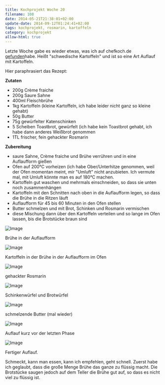 ```yaml
---
title: Kochprojekt Woche 20
filename: 108
date: 2014-05-21T21:38:01+02:00
update-date: 2014-09-12T01:24:41+02:00
tags: kochprojekt, rosmarin, kartoffeln
category: kochprojekt
allow-html: true
---
```


<p>Letzte Woche gabe es wieder etwas, was ich auf chefkoch.de <a href="http://www.chefkoch.de/rezepte/1386571243753438/Schwedische-Kartoffeln.html">gefunden</a>habe. Heißt "schwedische Kartoffeln" und ist so eine Art Auflauf mit Kartoffeln.</p>

<p>Hier paraphrasiert das Rezept:</p>

<p><strong>Zutaten</strong></p>

<ul>
<li>200g Crème fraiche</li>

<li>200g Saure Sahne</li>

<li>400ml Fleischbrühe</li>

<li>1kg Kartoffeln (kleine Kartoffeln, ich habe leider nicht ganz so kleine gehabt)</li>

<li>50g Butter</li>

<li>75g gewürfelter Katenschinken</li>

<li>5 Scheiben Toastbrot, gewürfelt (ich habe kein Toastbrot gehabt, ich habe dann anderes Weißbrot genommen</li>

<li>1TL frischer, fein gehackter Rosmarin</li>
</ul>

<p><strong>Zubereitung</strong></p>

<ul>
<li>saure Sahne, Crème fraiche und Brühe verrühren und in eine Auflaufform gießen</li>

<li>Ofen auf 200°C vorheizen (ich habe Ober/Unterhitze genommen, weil der Ofen momentan meint, mir "Umluft" nicht anzubieten. Ich vermute mal, mit Umluft könnte man es auf 180°C machen.</li>

<li>Kartoffeln gut waschen und mehrmals einschneiden, so dass sie unten noch zusammenhängen</li>

<li>Kartoffeln mit den Schnitten nach oben in die Auflaufform legen, so dass die Brühe in die Ritzen läuft</li>

<li>Auflaufform für 45 bis 60 Minuten in den Ofen stellen</li>

<li>Butter schmelzen und mit Brot, Schinken und Rosmarin vermischen</li>

<li>diese Mischung dann über den Kartoffeln verteilen und so lange im Ofen lassen, bis die Brotstücke braun sind</li>
</ul>

<p><img src="https://www.strangerthanusual.de/hosted_files/200/download" alt="Image"></p>

<p>Brühe in der Auflaufform</p>

<p><img src="https://www.strangerthanusual.de/hosted_files/201/download" alt="Image"></p>

<p>Kartoffeln in der Brühe in der Auflaufform im Ofen</p>

<p><img src="https://www.strangerthanusual.de/hosted_files/202/download" alt="Image"></p>

<p>gehackter Rosmarin</p>

<p><img src="https://www.strangerthanusual.de/hosted_files/203/download" alt="Image"></p>

<p>Schinkenwürfel und Brotwürfel</p>

<p><img src="https://www.strangerthanusual.de/hosted_files/204/download" alt="Image"></p>

<p>schmelzende Butter (mal wieder)</p>

<p><img src="https://www.strangerthanusual.de/hosted_files/205/download" alt="Image"></p>

<p>Auflauf kurz vor der letzten Phase</p>

<p><img src="https://www.strangerthanusual.de/hosted_files/206/download" alt="Image"></p>

<p>Fertiger Auflauf.</p>

<p>Schmeckt, kann man essen, kann ich empfehlen, geht schnell. Zuerst habe ich geglaubt, dass die große Menge Brühe das ganze zu flüssig macht. Die Brotstücke saugen jedoch auf dem Teller die Brühe gut auf, so dass es nicht viel zu flüssig ist.</p>


